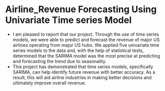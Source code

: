 # Airline_Revenue Forecasting Using Univariate Time series Model 
- I am pleased to report that our project. Through the use of time series models, we were able to predict and forecast the revenue of major US airlines operating from major US hubs. We applied five univariate time series models to the data and, with the help of statistical tests, determined that the SARIMA model was the most precise at predicting and forecasting the trend due to seasonality.
- This project has demonstrated that time series models, specifically SARIMA, can help identify future revenue with better accuracy. As a result, this will aid airline industries in making better decisions and ultimately improve overall revenue.
